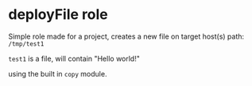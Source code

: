 # deployFile role

Simple role made for a project,
creates a new file on target host(s) path:
`/tmp/test1`

`test1` is a file, will contain 
"Hello world!"

using the built in `copy` module.
